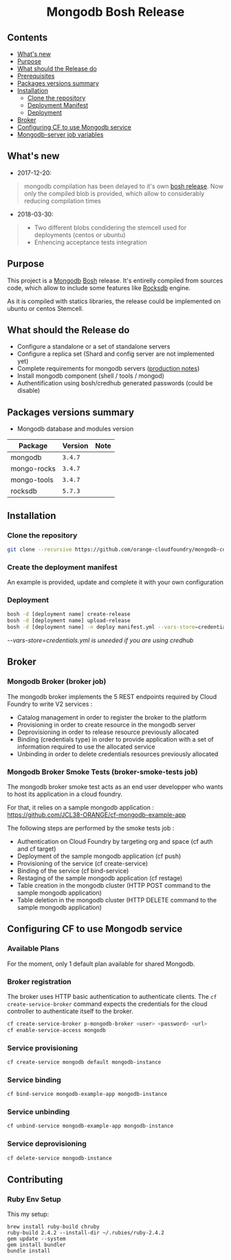 # <p style="text-align:center">Mongodb Bosh Release</p>

## Contents

* [What's new](#what's-new)
* [Purpose](#purpose)
* [What should the Release do](#what-should-the-release-do)
* [Prerequisites](#prerequisites)
* [Packages versions summary](#packages-versions-summary)
* [Installation](#installation)
  * [Clone the repository](#clone-the-repository)
  * [Deployment Manifest](#create-the-deployment-manifest)
  * [Deployment](#deployment)
* [Broker](#broker)
* [Configuring CF to use Mongodb service](#configuring)
* [Mongodb-server job variables]()

## What's new
* 2017-12-20:
> mongodb compilation has been delayed to it's own [bosh release](https://github.com/orange-cloudfoundry/mongodb-compilation-boshrelease). Now only the compiled blob is provided, which allow to considerably reducing compilation times

* 2018-03-30:

> * Two different blobs condidering the stemcell used for deployments (centos or ubuntu)
> * Enhencing acceptance tests integration


## Purpose

This project is a [Mongodb](https://www.mongodb.com) [Bosh](http://bosh.io) release.
It's entirelly compiled from sources code, which allow to include some features like [Rocksdb](http://rocksdb.org/) engine. 

As it is compiled with statics libraries, the release could be implemented on ubuntu or centos Stemcell.

## What should the Release do

> 
* Configure a standalone or a set of standalone servers
* Configure a replica set (Shard and config server are not implemented yet)
* Complete requirements for mongodb servers ([production notes](https://docs.mongodb.org/manual/administration/production-notes/))
* Install mongodb component (shell / tools / mongod)
* Authentification using bosh/credhub generated passwords (could be disable)

## Packages versions summary

* Mongodb database and modules version

| Package     | Version | Note |
| ----------- | ------- | ---- |
| mongodb     | `3.4.7` |      |
| mongo-rocks | `3.4.7` |      |
| mongo-tools | `3.4.7` |      |
| rocksdb     | `5.7.3` |      |


## Installation

### Clone the repository

```sh
git clone --recursive https://github.com/orange-cloudfoundry/mongodb-compilation-boshrelease.git
```

### Create the deployment manifest

An example is provided, update and complete it with your own configuration

### Deployment

```sh
bosh -d [deployment name] create-release
bosh -d [deployment name] upload-release
bosh -d [deployment name] -n deploy manifest.yml --vars-store=credentials.yml -v appli="mongodb"
```
*--vars-store=credentials.yml is uneeded if you are using credhub*

## Broker

### Mongodb Broker (broker job)

The mongodb broker implements the 5 REST endpoints required by Cloud Foundry to write V2 services : 
* Catalog management in order to register the broker to the platform
* Provisioning in order to create resource in the mongodb server
* Deprovisioning in order to release resource previously allocated
* Binding (credentials type) in order to provide application with a set of information required to use the allocated service
* Unbinding in order to delete credentials resources previously allocated

### Mongodb Broker Smoke Tests (broker-smoke-tests job)

The mongodb broker smoke test acts as an end user developper who wants to host its application in a cloud foundry.

For that, it relies on a sample mongodb application : https://github.com/JCL38-ORANGE/cf-mongodb-example-app

The following steps are performed by the smoke tests job : 
* Authentication on Cloud Foundry by targeting org and space (cf auth and cf target)
* Deployment of the sample mongodb application (cf push)
* Provisioning of the service (cf create-service)
* Binding of the service (cf bind-service)
* Restaging of the sample mongodb application (cf restage)
* Table creation in the mongodb cluster (HTTP POST command to the sample mongodb application)
* Table deletion in the mongodb cluster (HTTP DELETE command to the sample mongodb application)

## Configuring CF to use Mongodb service

### Available Plans

For the moment, only 1 default plan available for shared Mongodb.

### Broker registration

The broker uses HTTP basic authentication to authenticate clients. The `cf create-service-broker` command expects the credentials for the cloud
controller to authenticate itself to the broker. 

```bash
cf create-service-broker p-mongodb-broker <user> <password> <url> 
cf enable-service-access mongodb
```

### Service provisioning

```bash
cf create-service mongodb default mongodb-instance
```

### Service binding

```bash
cf bind-service mongodb-example-app mongodb-instance
```
### Service unbinding

```bash
cf unbind-service mongodb-example-app mongodb-instance
```
### Service deprovisioning

```bash
cf delete-service mongodb-instance
```

## Contributing

### Ruby Env Setup

This my setup:

    brew install ruby-build chruby
    ruby-build 2.4.2 --install-dir ~/.rubies/ruby-2.4.2
    gem update --system
    gem install bundler
    bundle install

